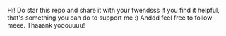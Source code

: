 Hi!
Do star this repo and share it with your fwendsss if you find it helpful, that's something you can do to support me :)
Anddd feel free to follow meee.
Thaaank yooouuuu!
